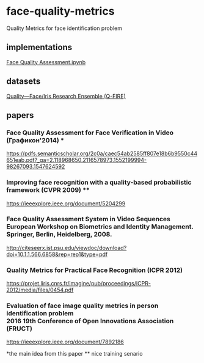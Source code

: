 # face-quality-metrics
Quality Metrics for face identification problem

## implementations
[Face Quality Assessment.ipynb](https://nbviewer.jupyter.org/github/alireza-akhavan/face-quality-metrics/blob/master/Face%20Quality%20Assessment.ipynb)


## datasets
[Quality—Face/Iris Research Ensemble (Q-FIRE)](https://citer.clarkson.edu/biometric-dataset-collections/quality-faceiris-research-ensemble-q-fire/)

## papers

### Face Quality Assessment for Face Verification in Video (Графикон'2014) *
https://pdfs.semanticscholar.org/2c0a/caec54ab2585ff807e18b6b9550c44651eab.pdf?_ga=2.118968650.2116578973.1552199994-98267093.1547624592

### Improving face recognition with a quality-based probabilistic framework (CVPR 2009) **
https://ieeexplore.ieee.org/document/5204299

### Face Quality Assessment System in Video Sequences <br> European Workshop on Biometrics and Identity Management. Springer, Berlin, Heidelberg, 2008.
http://citeseerx.ist.psu.edu/viewdoc/download?doi=10.1.1.566.6858&rep=rep1&type=pdf

### Quality Metrics for Practical Face Recognition (ICPR 2012)
https://projet.liris.cnrs.fr/imagine/pub/proceedings/ICPR-2012/media/files/0454.pdf

### Evaluation of face image quality metrics in person identification problem<br> 2016 19th Conference of Open Innovations Association (FRUCT)
 https://ieeexplore.ieee.org/document/7892186
 
 
 *the main idea from this paper
 ** nice training senario
